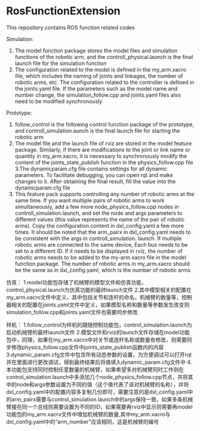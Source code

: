 # RosFunctionExtension
This repository contains ROS function related codes


Simulation:
1. The model function package stores the model files and simulation functions of the robotic arm, and the controll_physical.launch is the final launch file for the simulation function
2. The configuration related to the model is defined in the my_arm.xacro file, which includes the naming of joints and linkages, the number of robotic arms, etc. The configuration related to the controller is defined in the joints.yaml file. If the parameters such as the model name and number change, the simulation_follow.cpp and joints.yaml files also need to be modified synchronously


Prototype:
1. follow_control is the following control function package of the prototype, and controll_simulation.aunch is the final launch file for starting the robotic arm
2. The model file and the launch file of rviz are stored in the model feature package. Similarly, if there are modifications to the joint or link name or quantity in my_arm.xacro, it is necessary to synchronously modify the content of the joints_state_publish function in the physics_follow.cpp file
3.The dynamicparam.cfg file contains settings for all dynamic parameters. To facilitate debugging, you can open rqt and make changes to it. After obtaining the final result, fill the value into the dynamicparam.cfg file
4. This feature pack supports controlling any number of robotic arms at the same time. If you want multiple pairs of robotic arms to work simultaneously, add a few more node_physics_follow.cpp nodes in controll_simulation.launch, and set the node and args parameters to different values (this value represents the name of the pair of robotic arms). Copy the configuration content in dxl_config.yaml a few more times. It should be noted that the arm_pairx in dxl_config.yaml needs to be consistent with the args in controll_simulation. launch. If multiple robotic arms are connected to the same device, Each bus needs to be set to a different ID. If it needs to be displayed in rviz, the number of robotic arms needs to be added to the my-arm.xacro file in the model function package. The number of robotic arms in my_arm.xacro should be the same as in dxl_config.yaml, which is the number of robotic arms



仿真：
1.model功能包存储了机械臂的模型文件和仿真功能，control_physical.launch为仿真功能的最终launch文件
2.其中模型相关的配置在my_arm.xacro文件中定义，其中包括关节和连杆的命名，机械臂的数量等，控制器相关的配置在joints.yaml文件中定义，如果模型名称和数量等参数发生改变则simulation_follow.cpp和joints.yaml文件也需要同步修改


样机：
1.follow_control为样机的跟随控制功能包，control_simulation.launch为启动机械臂的最终launch文件
2.模型文件和rviz的launch文件存储在model功能包中，同理，如果在my_arm.xacro中对关节或连杆名称或数量有修改，则需要同步修改physics_follow.cpp文件中joints_state_publish函数内的内容
3.dynamic_param.cfg文件中包含所有动态参数的设置，为方便调试可以打开rqt并在里面进行更改调试，得到最终结果后将值填入dynamic_param.cfg文件中
4.本功能包支持同时控制任意数量的机械臂，如果希望多对机械臂同时工作则在control_simulation.launch中多添加几个node_physics_follow.cpp节点，并将其中的node和args参数设置为不同的值（这个值代表了该对机械臂的名称），并将dxl_config.yaml中的配置内容多复制几份即可，需要注意的是dxl_config.yaml中的arm_pairx需要与control_simulation.launch中的args保持一致，如果多条机械臂接在同一个总线则需要设置为不同的ID，如果需要再rviz中显示则需要再model功能包的my_arm.xacro文件中增加机械臂的数量,其中my_arm.xacro与dxl_config.yaml中的“arm_number”应该相同，这是机械臂的编号
